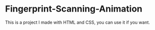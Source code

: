 # Fingerprint-Scanning-Animation
This is a project I made with HTML and CSS, you can use it if you want.
